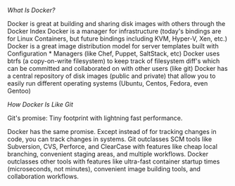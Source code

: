 *What Is Docker?*

Docker is great at building and sharing disk images with others through the Docker Index
Docker is a manager for infrastructure (today's bindings are for Linux Containers, but future bindings including KVM, Hyper-V, Xen, etc.)
Docker is a great image distribution model for server templates built with Configuration * Managers (like Chef, Puppet, SaltStack, etc)
Docker uses btrfs (a copy-on-write filesystem) to keep track of filesystem diff's which can be committed and collaborated on with other users (like git)
Docker has a central repository of disk images (public and private) that allow you to easily run different operating systems (Ubuntu, Centos, Fedora, even Gentoo)

*How Docker Is Like Git*

Git's promise: Tiny footprint with lightning fast performance.

Docker has the same promise. Except instead of for tracking changes in code, you can track changes in systems. Git outclasses SCM tools like
Subversion, CVS, Perforce, and ClearCase with features like cheap local branching, convenient staging areas, and multiple workflows. 
Docker outclasses other tools with features like ultra-fast container startup times (microseconds, not minutes), convenient image building tools, and collaboration workflows.

